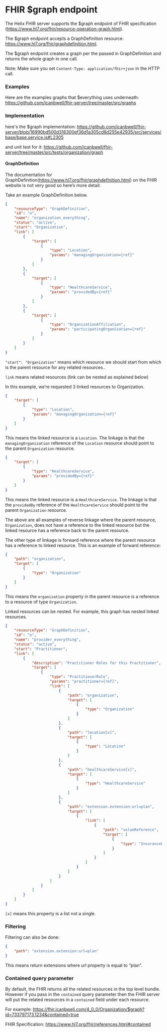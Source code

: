 # FHIR $graph endpoint

The Helix FHIR server supports the $graph endpoint of FHIR specification (https://www.hl7.org/fhir/resource-operation-graph.html).

The $graph endpoint accepts a GraphDefinition resource: https://www.hl7.org/fhir/graphdefinition.html.

The $graph endpoint creates a graph per the passed in GraphDefinition and returns the whole graph in one call.

Note: Make sure you set `Content-Type: application/fhir+json` in the HTTP call.

### Examples

Here are the examples graphs that $everything uses underneath: https://github.com/icanbwell/fhir-server/tree/master/src/graphs

### Implementation

here's the $graph implementation: https://github.com/icanbwell/fhir-server/blob/16990bd500d316300ef36d1a305cd8d255e42935/src/services/base/base.service.js#L2305

and unit test for it: https://github.com/icanbwell/fhir-server/tree/master/src/tests/organization/graph

#### GraphDefinition

The documentation for GraphDefinition(https://www.hl7.org/fhir/graphdefinition.html) on the FHIR website is not very good so here’s more detail:

Take an example GraphDefinition below.

```json
{
    "resourceType": "GraphDefinition",
    "id": "o",
    "name": "organization_everything",
    "status": "active",
    "start": "Organization",
    "link": [
        {
            "target": [
                {
                    "type": "Location",
                    "params": "managingOrganization={ref}"
                }
            ]
        },
        {
            "target": [
                {
                    "type": "HealthcareService",
                    "params": "providedBy={ref}"
                }
            ]
        },
        {
            "target": [
                {
                    "type": "OrganizationAffiliation",
                    "params": "participatingOrganization={ref}"
                }
            ]
        }
    ]
}
```

`"start": "Organization"` means which resource we should start from which is the parent resource for any related resources..

`link` means related resources (link can be nested as explained below)

In this example, we’re requested 3 linked resources to Organization.

```json
{
    "target": [
        {
            "type": "Location",
            "params": "managingOrganization={ref}"
        }
    ]
}
```

This means the linked resource is a `Location`. The linkage is that the `managingOrganization` reference of the `Location` resource should point to the parent `Organization` resource.

```json
{
    "target": [
        {
            "type": "HealthcareService",
            "params": "providedBy={ref}"
        }
    ]
}
```

This means the linked resource is a `HealthcareService`. The linkage is that the `providedBy` reference of the `HealthcareService` should point to the parent `Organization` resource.

The above are all examples of reverse linkage where the parent resource, `Organization`, does not have a reference to the linked resource but the linked resource has a reference back to the parent resource.

The other type of linkage is forward reference where the parent resource has a reference to linked resource. This is an example of forward reference:

```json
{
    "path": "organization",
    "target": [
        {
            "type": "Organization"
        }
    ]
}
```

This means the `organization` property in the parent resource is a reference to a resource of type `Organization`.

Linked resources can be nested. For example, this graph has nested linked resources.

```json
{
    "resourceType": "GraphDefinition",
    "id": "o",
    "name": "provider_everything",
    "status": "active",
    "start": "Practitioner",
    "link": [
        {
            "description": "Practitioner Roles for this Practitioner",
            "target": [
                {
                    "type": "PractitionerRole",
                    "params": "practitioner={ref}",
                    "link": [
                        {
                            "path": "organization",
                            "target": [
                                {
                                    "type": "Organization"
                                }
                            ]
                        },
                        {
                            "path": "location[x]",
                            "target": [
                                {
                                    "type": "Location"
                                }
                            ]
                        },
                        {
                            "path": "healthcareService[x]",
                            "target": [
                                {
                                    "type": "HealthcareService"
                                }
                            ]
                        },
                        {
                            "path": "extension.extension:url=plan",
                            "target": [
                                {
                                    "link": [
                                        {
                                            "path": "valueReference",
                                            "target": [
                                                {
                                                    "type": "InsurancePlan"
                                                }
                                            ]
                                        }
                                    ]
                                }
                            ]
                        }
                    ]
                }
            ]
        }
    ]
}
```

`[x]` means this property is a list not a single.


### Filtering

Filtering can also be done:

```json
{
    "path": "extension.extension:url=plan"
}
```

This means return extensions where url property is equal to “plan”.

### Contained query parameter

By default, the FHIR returns all the related resources in the top level bundle.  
However if you pass in the `contained` query parameter then the FHIR server will put the related resources in a `contained` field under each resource.

For example: https://fhir.icanbwell.com/4_0_0/Organization/$graph?id=733797173,1234&contained=true

FHIR Specification: https://www.hl7.org/fhir/references.html#contained
